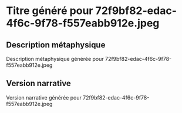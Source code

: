# Titre généré pour 72f9bf82-edac-4f6c-9f78-f557eabb912e.jpeg

## Description métaphysique
Description métaphysique générée pour 72f9bf82-edac-4f6c-9f78-f557eabb912e.jpeg

## Version narrative
Version narrative générée pour 72f9bf82-edac-4f6c-9f78-f557eabb912e.jpeg
